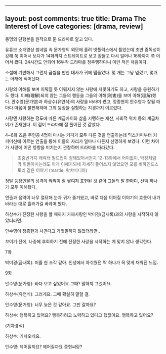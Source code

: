 <!-- daa5a6ec-571e-4784-a40e-73ba5bb7283d -->
---
layout: post
comments: true
title: Drama The Interest of Love
categories: [drama, review]
---

동명의 단행본을 원작으로 둔 드라마로 알고 있다.



유튜브 소개영상 썸네일 속 문가영의 외모에 홀려 넷플릭스에서 틀었는데 초반 중독성이 강해 쭉 이어서 보다가 14화까지 스트레이트로 보고 잠들고 다시 일어나 16화까지 쭉 이어서 봤다. 24시간도 안되어 16부작 드라마를 정주행하다니 이런 적은 처음이다.



소설에 기반해서 그런지 곱씹을 만한 대사가 귀에 맴돌았다. 몇 개는 그냥 넘겼고, 몇개는 아래에 적어놨다.



사랑의 이해를 보며 이뤄질 듯 이뤄지지 않는 사랑에 저릿하기도 하고, 사랑을 응원하기도 했다. 이해(理解)되지 않는 그들의 행동을 그들의 이해(利害)를 보며 이해(理解)했다. 안수영(문가영)과 하상수(유연석)의 사랑을 바라며 봤고, 정종현이 안수영과 잘될 때마다 마음이 불편해하며 그의 등장을 실헝하는 지경까지 이르렀다.

사랑엔 사랑하는 정도에 따른 계급차이와 삶을 지탱하는 재산, 사회적 위치 등의 계급차이가 존재한다. 이 점이 드라마에 잘 풀어진 것 같았다.

4~6화 즈음 주인공 4명이 마시는 커피가 모두 다른 것을 연출하는데 믹스커피부터 커피머신에 이르는 연출을 통해 이들의 자리가 얼마나 다른지 선명하게 보였다. 이런 차이가 사랑에 어떤 영향을 미치는지 관찰하며 드라마를 따라갔다.

> 초중반가지 캐릭터 빌드업이 잘돼있어서인지 12-13화에서 어이없이, 막장처럼 막 휘몰아치는데도 이게 이해가되네 자세히 풀어쓰지 않았으면 모를 비하인드스토리 같은 이야기 (martie, 왓챠피디아)

정말 등장인물의 성격이 켜켜이 잘 쌓여져 표현된 것 같아 그들의 말 한마디, 선택 하나가 모두 이해됐다.



연출과 음악이 너무 절묘해 눈과 귀가 즐거웠고, 바로 다음 이어질 이야기의 흐름이 내가 바라는 대로 흘러가길 바라며 봤다.



하상수가 진정한 사랑을 할 때까지 가짜사랑인 박미경(금새록)과의 사랑을 시작하지 않았더라면..

안수영이 정종현과 사귄다고 거짓말하지 않았더라면..



꼬이기 전에, 나중에 후회하기 전에 진정한 사랑을 시작하는 게 맞지 않나 생각한다.



7화

박미경(금새록): 퍼즐 한 조각 같아. 인생에서 아쉬웠던 딱 하나가 꼭 맞게 채워진 느낌.



9화

안수영(문가영): 바다 보고 싶었어요 그때? 말하지 그랬어요.

하상수(유연석): 그러게요. 그때 확실히 말할 걸.

안수영(문가영): 너무 늦은 것 같아요. 그만 갈까요?





하상수: 행복하고 있어요? 행복하려고 노력하고 있다고 했잖아요. 행복하고 있어요?

(기차경적)

하상수: 기차오네요.

안수영: 헤어질까요? 헤어질까요 종현씨랑?





